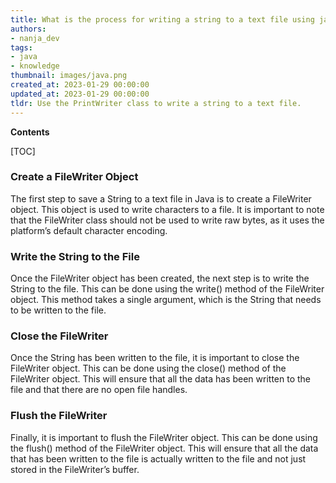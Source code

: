 ```yaml
---
title: What is the process for writing a string to a text file using java?
authors:
- nanja_dev
tags:
- java
- knowledge
thumbnail: images/java.png
created_at: 2023-01-29 00:00:00
updated_at: 2023-01-29 00:00:00
tldr: Use the PrintWriter class to write a string to a text file.
---
```


**Contents**

[TOC]

### Create a FileWriter Object

The first step to save a String to a text file in Java is to create a FileWriter object. This object is used to write characters to a file. It is important to note that the FileWriter class should not be used to write raw bytes, as it uses the platform’s default character encoding.

### Write the String to the File

Once the FileWriter object has been created, the next step is to write the String to the file. This can be done using the write() method of the FileWriter object. This method takes a single argument, which is the String that needs to be written to the file.

### Close the FileWriter

Once the String has been written to the file, it is important to close the FileWriter object. This can be done using the close() method of the FileWriter object. This will ensure that all the data has been written to the file and that there are no open file handles.

### Flush the FileWriter

Finally, it is important to flush the FileWriter object. This can be done using the flush() method of the FileWriter object. This will ensure that all the data that has been written to the file is actually written to the file and not just stored in the FileWriter’s buffer.
